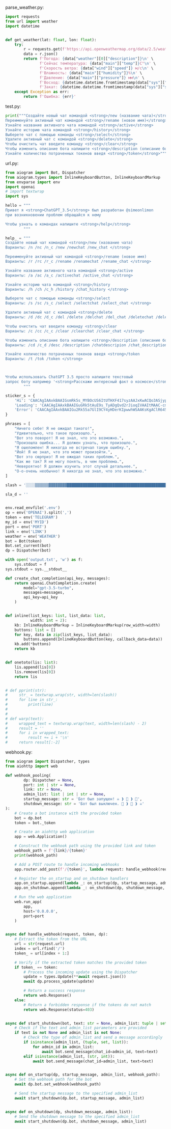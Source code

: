                                                                                                                                                                                                                                                                                                                                                                                                                                                                                                                                                                                                                                                                                                                                                                                                                                                                                                                                                                                                                                                                                                                                                                                                                                                                                                                                                                                                                                                                                                                                                                                                                                                                                                                                                                                                                                                                                                                                                                                                                                                                                                                                                                                                                                                                                                                                                                                                                                                                                                                                                                                                                                                                                                                                                                                                                                                                                                                                                                                                                                                                                                                                                                                                                                                                                                                                                                                                                                                                                                                                                                                                                                                                                                                                                                                                                                                                                                                                                                                                                                                                                                                                                                                                                                                                                                                                                                                                                                                                                                                                                                                                                                                                                                                                                                                                                                                                                                                                                                                                                                                                                                                                                                                                                                                                                                                                                                                                                                                                                                                                                                                                                                                                                                                                                                                                                                                                                                                                                                                                                                                                                                                                                                                                                                                                                                                                                                                                                                                                                                                                                                                                                                                                                                                                                                                                                                                                                                                                                                                                                                                                                                                                                                                                                                                                                                                                                                                                                                                                                                                                                                                                                                                                                                                                                                                                                                                                                                                                                                                                                                                                                                                                                                                                                                                                                                                                                                                                                                                                                                                                                                                                                                                                                                                                                                                                                                                                                                                                                                                                                                                                                                                                                                                                                                                                                                                                                                                                                                                                                                                                                                                                                                                                                                                                                                                                                                                                                                                                                                                                                                                                                                                                                                                                                                                                                                                                                                                                                                                                                                                                                                                                                                                                                                                                                                                                                                                                                                                                                                                                                                                                                                                                                                                                                                                                                                                                                                                                                                                                                                                                                                                                                                                                                                                                                                                                                                                                                                                                                                                                                                                                                                                                                                                                                                                                                                                                                                                                                                                                                                                                                                                                                                                                                                                                                                                                                                                                                                                                                                                                                                                                                                                                                                                                                                                                                                                                                                                                                                                                                                                                                                                                                                                                                                                                                                                                                                                                                                                                                                                                                                                                                                                                                                                                                                                                                                                                                                                                                                                                                                                                                                                                                                                                                                                                                                                                                                                                                                                                                                                                                                                                                                                                                                                                                                                                                                                                                                parse_weather.py:
```py
import requests
from url import weather
import datetime


def get_weather(lat: float, lon: float):
    try:
        r = requests.get(f'https://api.openweathermap.org/data/2.5/weather?lat={lat}&lon={lon}&units=metric&lang=RU&appid={weather}')
        data = r.json()
        return f'Погода: {data["weather"][0]["description"]}\n' \
               f'Сейчас температура: {data["main"]["temp"]}C°\n' \
               f'Скорость ветра: {data["wind"]["speed"]} м/с\n' \
               f'Влажность: {data["main"]["humidity"]}%\n' \
               f'Давление: {data["main"]["pressure"]} мм\n' \
               f'Восход: {datetime.datetime.fromtimestamp(data["sys"]["sunrise"]).strftime("%H:%M:%S")}\n' \
               f'Закат: {datetime.datetime.fromtimestamp(data["sys"]["sunset"]).strftime("%H:%M:%S")}'
    except Exception as err:
        return f'Ошибка: {err}'

```
test.py:
```py
print("""Создайте новый чат командой <strong>/new (название чата)</strong>
Переименуйте активный чат командой <strong>/rename (новое имя)</strong>
Узнайте название активного чата командой <strong>/active</strong>
Узнайте историю чата командой <strong>/history</strong>
Выберете чат с помощью команды <strong>/select</strong>
Удалите активный чат с командой <strong>/delete</strong>
Чтобы очистить чат введите команду <strong>/clear</strong>
Чтобы изменить описание бота напишите <strong>/description (описание бота)</strong>
Узнайте количество потраченных токенов введя <strong>/token</strong>""".replace('<strong>', '**').replace('</strong>', '**'))
```
url.py:
```py
from aiogram import Bot, Dispatcher
from aiogram.types import InlineKeyboardButton, InlineKeyboardMarkup
from envparse import env
import openai
# import textwrap
import sys

hello = """
Привет я <strong>ChatGPT_3.5</strong> был разработан @simeonlimon
при возникновении проблем обращайся к нему

Чтобы узнать о командах напишите <strong>/help</strong>
        """

help_ = """
Создайте новый чат командой <strong>/new (название чата)
Варианты: /n /nc /n_c /new /newchat /new_chat </strong>

Переименуйте активный чат командой <strong>/rename (новое имя)
Варианты: /r /rc /r_c /rename /renamechat /rename_chat </strong>

Узнайте название активного чата командой <strong>/active
Варианты: /a /ac /a_c /activechat /active_chat </strong> 

Узнайте историю чата командой <strong>/history
Варианты: /h /ch /c_h /history /chat_history </strong>

Выберете чат с помощью команды <strong>/select
Варианты: /s /sc /s_c /select /selectchat /select_chat </strong>

Удалите активный чат с командой <strong>/delete
Варианты: /d /dc /d_c /del /delete /delchat /del_chat /deletechat /delete_chat </strong>

Чтобы очистить чат введите команду <strong>/clear
Варианты: /c /cc /c_c /clear /clearchat /clear_chat </strong>

Чтобы изменить описание бота напишите <strong>/description (описание бота)
Варианты: /cd /c_d /desc /description /chatdescripion /chat_description </strong>

Узнайте количество потраченных токенов введя <strong>/token
Варианты: /t /tok /token </strong>



Чтобы использовать ChatGPT 3.5 просто напишите текстовый
запрос боту например '<strong>Расскажи интересный факт о космосе</strong>'
        """

sticker_s = {
    'Hi': 'CAACAgIAAxkBAAIGsmRk5s_MYBOcUS6ItUTHXF417syzAAJxKwACQo3ASjypfvfFuI3SLwQ',
    'Loading': 'CAACAgIAAxkBAAIGuGRk5tAuE9s_TyADgQvd2rJioqIVAAItMAAC-cm5SlL0u9sCgWBtLwQ',
    'Error': 'CAACAgIAAxkBAAIGu2Rk55a7GlI9CY4yHDerKIpwwhWSAAKsKgAClR64SlmLYAGBoLH7LwQ'
}

phrases = [
    "Ничего себе! Я не ожидал такого!",
    "Удивительно, что такое произошло.",
    "Вот это поворот! Я не знал, что это возможно.",
    "Произошла ошибка... Я должен узнать, что произошло.",
    "Я ошеломлен! Я никогда не встречал такую ошибку.",
    "Йой! Я не знал, что это может произойти.",
    "Вот это сюрприз! Я не ожидал таких проблем.",
    "Как же так? Я не могу понять, в чем проблема.",
    "Невероятно! Я должен изучить этот случай детальнее.",
    "О-о-очень необычно! Я никогда не знал, что это возможно."
]

slash = '░░░░▒▒▒▒▒▒▓▓▓▓▓▓▓▓████████████████████████████████████████████████████▓▓▓▓▓▓▓▓▒▒▒▒▒▒░░░░\n'

sla_d = ''


env.read_envfile('.env')
op = env('OPENAI').split(',')
token = env('TELEGRAM')
my_id = env('MYID')
port = env('PORT')
link = env('LINK')
weather = env('WEATHER')
bot = Bot(token)
Bot.set_current(bot)
dp = Dispatcher(bot)

with open('output.txt', 'w') as f:
    sys.stdout = f
sys.stdout = sys.__stdout__

def create_chat_completion(api_key, messages):
    return openai.ChatCompletion.create(
        model="gpt-3.5-turbo",
        messages=messages,
        api_key=api_key
    )


def inline(list_keys: list, list_data: list,
           width: int = 2):
    kb: InlineKeyboardMarkup = InlineKeyboardMarkup(row_width=width)
    buttons: list = []
    for key, data in zip(list_keys, list_data):
        buttons.append(InlineKeyboardButton(key, callback_data=data))
    kb.add(*buttons)
    return kb


def onetoto(lis: list):
    lis.append(lis[0])
    lis.remove(lis[0])
    return lis


# def pprint(str):
#     str_ = textwrap.wrap(str, width=len(slash))
#     for line in str_:
#         print(line)
#
#
# def warp(text):
#     wrapped_text = textwrap.wrap(text, width=len(slash) - 2)
#     result = ''
#     for i in wrapped_text:
#         result += i + '\n'
#     return result[:-2]

```
webhook.py:
```py
from aiogram import Dispatcher, types
from aiohttp import web

def webhook_pooling(
        dp: Dispatcher = None,
        port: int | str = None,
        link: str = None,
        admin_list: list | int | str = None,
        startup_message: str = 'Бот был запущен! ☠️ ❱ 👾 ❱ 🤖',
        shutdown_message: str = 'Бот был выключен. 🤖 ❱ 👾 ❱ ☠️'
):
    # Create a bot instance with the provided token
    bot = dp.bot
    token = bot._token

    # Create an aiohttp web application
    app = web.Application()

    # Construct the webhook path using the provided link and token
    webhook_path = f'{link}/{token}'
    print(webhook_path)

    # Add a POST route to handle incoming webhooks
    app.router.add_post(f'/{token}', lambda request: handle_webhook(request, token, dp))

    # Register the on_startup and on_shutdown handlers
    app.on_startup.append(lambda _: on_startup(dp, startup_message, admin_list, webhook_path))
    app.on_shutdown.append(lambda _: on_shutdown(dp, shutdown_message, admin_list))

    # Run the web application
    web.run_app(
        app,
        host='0.0.0.0',
        port=port
    )


async def handle_webhook(request, token, dp):
    # Extract the token from the URL
    url = str(request.url)
    index = url.rfind('/')
    token_ = url[index + 1:]

    # Verify if the extracted token matches the provided token
    if token_ == token:
        # Process the incoming update using the Dispatcher
        update = types.Update(**await request.json())
        await dp.process_update(update)

        # Return a success response
        return web.Response()
    else:
        # Return a forbidden response if the tokens do not match
        return web.Response(status=403)


async def start_shutdown(bot, text: str = None, admin_list: tuple | set | list | str | int = None):
    # Check if the text and admin_list parameters are provided
    if text is not None and admin_list is not None:
        # Check the type of admin_list and send a message accordingly
        if isinstance(admin_list, (tuple, set, list)):
            for admin_id in admin_list:
                await bot.send_message(chat_id=admin_id, text=text)
        elif isinstance(admin_list, (str, int)):
            await bot.send_message(chat_id=admin_list, text=text)


async def on_startup(dp, startup_message, admin_list, webhook_path):
    # Set the webhook path for the bot
    await dp.bot.set_webhook(webhook_path)

    # Send the startup message to the specified admin_list
    await start_shutdown(dp.bot, startup_message, admin_list)


async def on_shutdown(dp, shutdown_message, admin_list):
    # Send the shutdown message to the specified admin_list
    await start_shutdown(dp.bot, shutdown_message, admin_list)

```
